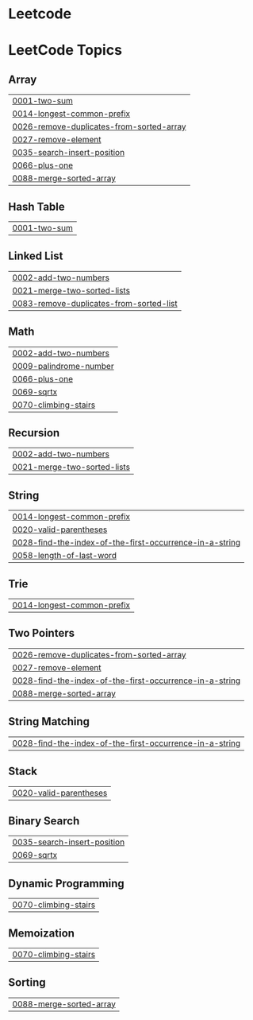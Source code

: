 # Leetcode
<!---LeetCode Topics Start-->
# LeetCode Topics
## Array
|  |
| ------- |
| [0001-two-sum](https://github.com/NadipilliAditya/Leetcode/tree/master/0001-two-sum) |
| [0014-longest-common-prefix](https://github.com/NadipilliAditya/Leetcode/tree/master/0014-longest-common-prefix) |
| [0026-remove-duplicates-from-sorted-array](https://github.com/NadipilliAditya/Leetcode/tree/master/0026-remove-duplicates-from-sorted-array) |
| [0027-remove-element](https://github.com/NadipilliAditya/Leetcode/tree/master/0027-remove-element) |
| [0035-search-insert-position](https://github.com/NadipilliAditya/Leetcode/tree/master/0035-search-insert-position) |
| [0066-plus-one](https://github.com/NadipilliAditya/Leetcode/tree/master/0066-plus-one) |
| [0088-merge-sorted-array](https://github.com/NadipilliAditya/Leetcode/tree/master/0088-merge-sorted-array) |
## Hash Table
|  |
| ------- |
| [0001-two-sum](https://github.com/NadipilliAditya/Leetcode/tree/master/0001-two-sum) |
## Linked List
|  |
| ------- |
| [0002-add-two-numbers](https://github.com/NadipilliAditya/Leetcode/tree/master/0002-add-two-numbers) |
| [0021-merge-two-sorted-lists](https://github.com/NadipilliAditya/Leetcode/tree/master/0021-merge-two-sorted-lists) |
| [0083-remove-duplicates-from-sorted-list](https://github.com/NadipilliAditya/Leetcode/tree/master/0083-remove-duplicates-from-sorted-list) |
## Math
|  |
| ------- |
| [0002-add-two-numbers](https://github.com/NadipilliAditya/Leetcode/tree/master/0002-add-two-numbers) |
| [0009-palindrome-number](https://github.com/NadipilliAditya/Leetcode/tree/master/0009-palindrome-number) |
| [0066-plus-one](https://github.com/NadipilliAditya/Leetcode/tree/master/0066-plus-one) |
| [0069-sqrtx](https://github.com/NadipilliAditya/Leetcode/tree/master/0069-sqrtx) |
| [0070-climbing-stairs](https://github.com/NadipilliAditya/Leetcode/tree/master/0070-climbing-stairs) |
## Recursion
|  |
| ------- |
| [0002-add-two-numbers](https://github.com/NadipilliAditya/Leetcode/tree/master/0002-add-two-numbers) |
| [0021-merge-two-sorted-lists](https://github.com/NadipilliAditya/Leetcode/tree/master/0021-merge-two-sorted-lists) |
## String
|  |
| ------- |
| [0014-longest-common-prefix](https://github.com/NadipilliAditya/Leetcode/tree/master/0014-longest-common-prefix) |
| [0020-valid-parentheses](https://github.com/NadipilliAditya/Leetcode/tree/master/0020-valid-parentheses) |
| [0028-find-the-index-of-the-first-occurrence-in-a-string](https://github.com/NadipilliAditya/Leetcode/tree/master/0028-find-the-index-of-the-first-occurrence-in-a-string) |
| [0058-length-of-last-word](https://github.com/NadipilliAditya/Leetcode/tree/master/0058-length-of-last-word) |
## Trie
|  |
| ------- |
| [0014-longest-common-prefix](https://github.com/NadipilliAditya/Leetcode/tree/master/0014-longest-common-prefix) |
## Two Pointers
|  |
| ------- |
| [0026-remove-duplicates-from-sorted-array](https://github.com/NadipilliAditya/Leetcode/tree/master/0026-remove-duplicates-from-sorted-array) |
| [0027-remove-element](https://github.com/NadipilliAditya/Leetcode/tree/master/0027-remove-element) |
| [0028-find-the-index-of-the-first-occurrence-in-a-string](https://github.com/NadipilliAditya/Leetcode/tree/master/0028-find-the-index-of-the-first-occurrence-in-a-string) |
| [0088-merge-sorted-array](https://github.com/NadipilliAditya/Leetcode/tree/master/0088-merge-sorted-array) |
## String Matching
|  |
| ------- |
| [0028-find-the-index-of-the-first-occurrence-in-a-string](https://github.com/NadipilliAditya/Leetcode/tree/master/0028-find-the-index-of-the-first-occurrence-in-a-string) |
## Stack
|  |
| ------- |
| [0020-valid-parentheses](https://github.com/NadipilliAditya/Leetcode/tree/master/0020-valid-parentheses) |
## Binary Search
|  |
| ------- |
| [0035-search-insert-position](https://github.com/NadipilliAditya/Leetcode/tree/master/0035-search-insert-position) |
| [0069-sqrtx](https://github.com/NadipilliAditya/Leetcode/tree/master/0069-sqrtx) |
## Dynamic Programming
|  |
| ------- |
| [0070-climbing-stairs](https://github.com/NadipilliAditya/Leetcode/tree/master/0070-climbing-stairs) |
## Memoization
|  |
| ------- |
| [0070-climbing-stairs](https://github.com/NadipilliAditya/Leetcode/tree/master/0070-climbing-stairs) |
## Sorting
|  |
| ------- |
| [0088-merge-sorted-array](https://github.com/NadipilliAditya/Leetcode/tree/master/0088-merge-sorted-array) |
<!---LeetCode Topics End-->
